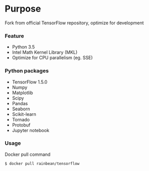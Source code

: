 # Purpose

Fork from official TensorFlow repository, optimize for development

### Feature

- Python 3.5
- Intel Math Kernel Library (MKL)
- Optimize for CPU parallelism (eg. SSE)

### Python packages

- TensorFlow 1.5.0
- Numpy
- Matplotlib
- Scipy
- Pandas
- Seaborn
- Scikit-learn
- Tornado
- Protobuf
- Jupyter notebook

### Usage

Docker pull command
```
$ docker pull rainbean/tensorflow
```
